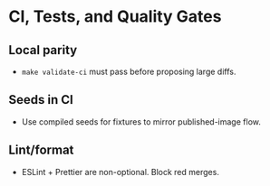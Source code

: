 # CI, Tests, and Quality Gates

## Local parity
- `make validate-ci` must pass before proposing large diffs.

## Seeds in CI
- Use compiled seeds for fixtures to mirror published-image flow.

## Lint/format
- ESLint + Prettier are non-optional. Block red merges.

